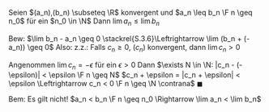 
Seien $(a_n),(b_n) \subseteq \R$ konvergent und $a_n \leq b_n \F n \geq n_0$ für ein $n_0 \in \N$
Dann $\lim a_n \leq \lim b_n$ 

Bew:
$\lim b_n - a_n \geq 0 \stackrel{S.3.6}\Leftrightarrow \lim (b_n + (-a_n)) \geq 0$ 
Also: z.z.:
Falls $c_n \geq 0$, $(c_n)$ konvergent, dann $\lim c_n > 0$

Angenommen $\lim c_n = - \epsilon$ für ein $\epsilon > 0$ 
Dann $\exists N \in \N: |c_n - (- \epsilon)| < \epsilon \F n \geq N$ 
$c_n + \epsilon = |c_n + \epsilon| < \epsilon \Leftrightarrow c_n < 0 \F n \geq \N \contrana$ 
$\blacksquare$

Bem: Es gilt nicht! $a_n < b_n \F n \geq n_0 \Rightarrow \lim a_n < \lim b_n$
